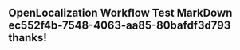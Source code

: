 <properties
ms.topic="hero-topic"
ms.test1="hero-topic"
ms.test2="test"/>

## OpenLocalization Workflow Test MarkDown ec552f4b-7548-4063-aa85-80bafdf3d793 thanks!
